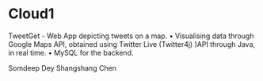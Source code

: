 # Cloud1


TweetGet - 
Web App  depicting tweets on a map.
•	Visualising data through Google Maps API, obtained using Twitter Live (Twitter4j) )API through Java, in real time. 
•	MySQL for the backend. 


Somdeep Dey
Shangshang Chen

